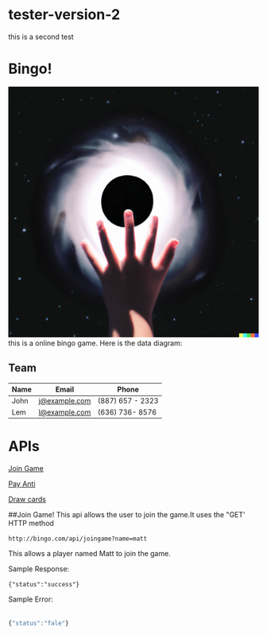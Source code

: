 # tester-version-2
this is a second test

# Bingo!
![Purse](bH.png)
this is a online bingo game. Here is the data diagram:

## Team
Name | Email | Phone
--- | --- | ---
John | j@example.com | (887) 657 - 2323
Lem | l@example.com | (636) 736- 8576

# APIs 
[Join Game](README.md#join-game)

[Pay Anti](README.md#anti-up)

[Draw cards](README.md#draw-cards)

##Join Game!
This api allows the user to join the game.It uses the "GET' HTTP method

~~~http
http://bingo.com/api/joingame?name=matt
~~~

This allows a player named Matt to join the game.

Sample Response:
~~~javascrtip
{"status":"success"}
~~~

Sample Error:
~~~javascript

{"status":"fale"}
~~~
